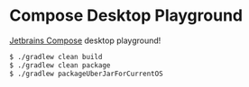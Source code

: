 # Compose Desktop Playground

[Jetbrains Compose][0] desktop playground!

```bash
$ ./gradlew clean build
$ ./gradlew clean package 
$ ./gradlew packageUberJarForCurrentOS 
```

[0]: https://www.jetbrains.com/lp/compose
[1]: https://filiph.github.io/raytracer/
[2]: https://github.com/filiph/filiphnet/blob/master/tool/spanify.dart
[3]: https://github.com/RayTracing/raytracing.github.io